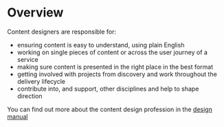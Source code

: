 # Overview

Content designers are responsible for:

- ensuring content is easy to understand, using plain English
- working on single pieces of content or across the user journey of a service
- making sure content is presented in the right place in the best format
- getting involved with projects from discovery and work throughout the delivery lifecycle
- contribute into, and support, other disciplines and help to shape direction

You can find out more about the content design profession in the [design manual](https://design-beta-9622f3e8ca79.herokuapp.com/professions/content-design)